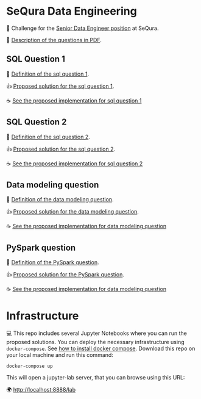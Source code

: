 
# SeQura Data Engineering

:rocket: Challenge for the [Senior Data Engineer position](https://sequra.recruitee.com/o/senior-data-engineer) at SeQura.

:memo: [Description of the questions in PDF](Screening_Test_for_Data_Engineer_2022.pdf).


## SQL Question 1

:book: [Definition of the sql question 1](QUESTIONS_SQL_1.md).

:thumbsup: [Proposed solution for the sql question 1](SOLUTIONS_SQL_1.md).

:coffee: [See the proposed implementation for sql question 1](work/sql-1.ipynb)


## SQL Question 2

:book: [Definition of the sql question 2](QUESTIONS_SQL_2.md).

:thumbsup: [Proposed solution for the sql question 2](SOLUTIONS_SQL_2.md).

:coffee: [See the proposed implementation for sql question 2](work/sql-2.ipynb)


## Data modeling question

:book: [Definition of the data modeling question](QUESTIONS_DATA_MODELING.md).

:thumbsup: [Proposed solution for the data modeling question](SOLUTIONS_DATA_MODELING.md).

:coffee: [See the proposed implementation for data modeling question](work/data-modeling.ipynb)


## PySpark question

:book: [Definition of the PySpark question](QUESTIONS_PYSPARK.md).

:thumbsup: [Proposed solution for the PySpark question](SOLUTIONS_PYSPARK.md).

:coffee: [See the proposed implementation for data modeling question](work/pyspark.ipynb)


# Infrastructure

:computer: This repo includes several Jupyter Notebooks where you can run the proposed solutions. You can deploy the necessary infrastructure using `docker-compose`. See [how to install docker compose](https://docs.docker.com/compose/install/). Download this repo on your local machine and run this command:

```
docker-compose up
```

This will open a jupyter-lab server, that you can browse using this URL:

:earth_africa: [http://localhost:8888/lab](http://localhost:8888/lab)

